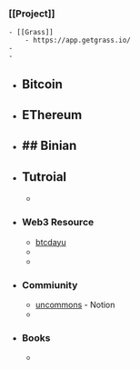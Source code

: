 ### [[Project]]
	- [[Grass]]
		- https://app.getgrass.io/
	-
	-
- ## Bitcoin
- ## EThereum
- ## ## Binian
- ## Tutroial
	-
- ### Web3 Resource
	- [btcdayu](https://btcdayu.gitbook.io/dayu)
	-
	-
- ### Commiunity
	- [uncommons](https://uncommons.notion.site/Uncommons-04ea0224d3cd4fe9b5181b6dd22d02b4) - Notion
	-
- ### Books
	-
